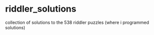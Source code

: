 # riddler_solutions
collection of solutions to the 538 riddler puzzles (where i programmed solutions)
